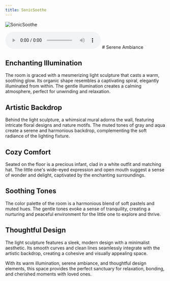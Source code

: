 ```yaml
---
title: SonicSoothe
---
```

![SonicSoothe](/images/SonicSoothe.png)

<audio controls>
<source src="/audio/SonicSoothe.mp3"/>
</audio>
# Serene Ambiance

## Enchanting Illumination
The room is graced with a mesmerizing light sculpture that casts a warm, soothing glow. Its organic shape resembles a captivating spiral, elegantly illuminated from within. The gentle illumination creates a calming atmosphere, perfect for unwinding and relaxation.

## Artistic Backdrop
Behind the light sculpture, a whimsical mural adorns the wall, featuring intricate floral designs and nature motifs. The muted tones of gray and aqua create a serene and harmonious backdrop, complementing the soft radiance of the lighting fixture.

## Cozy Comfort
Seated on the floor is a precious infant, clad in a white outfit and matching hat. The little one's wide-eyed expression and open mouth suggest a sense of wonder and delight, captivated by the enchanting surroundings.

## Soothing Tones
The color palette of the room is a harmonious blend of soft pastels and muted hues. The gentle tones evoke a sense of tranquility, creating a nurturing and peaceful environment for the little one to explore and thrive.

## Thoughtful Design
The light sculpture features a sleek, modern design with a minimalist aesthetic. Its smooth curves and clean lines seamlessly integrate with the artistic backdrop, creating a cohesive and visually appealing space.

With its warm illumination, serene ambiance, and thoughtful design elements, this space provides the perfect sanctuary for relaxation, bonding, and cherished moments with loved ones.